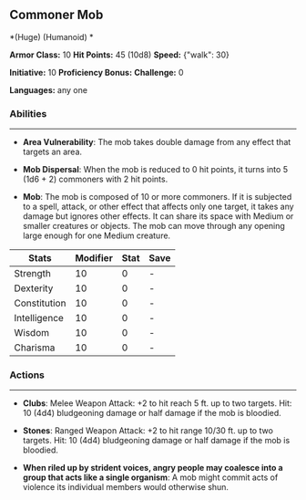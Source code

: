 ## Commoner Mob
*(Huge) (Humanoid) *

**Armor Class:** 10
**Hit Points:** 45 (10d8)
**Speed:** {"walk": 30}

**Initiative:** 10
**Proficiency Bonus:**
**Challenge:** 0

**Languages:** any one

### Abilities
 --- 
- **Area Vulnerability**: The mob takes double damage from any effect that targets an area.

- **Mob Dispersal**: When the mob is reduced to 0 hit points, it turns into 5 (1d6 + 2) commoners with 2 hit points.

- **Mob**: The mob is composed of 10 or more commoners. If it is subjected to a spell, attack, or other effect that affects only one target, it takes any damage but ignores other effects. It can share its space with Medium or smaller creatures or objects. The mob can move through any opening large enough for one Medium creature.



| Stats | Modifier | Stat | Save
| ---- | ---- | ---- | ---- |
| Strength | 10 | 0 | - |
| Dexterity | 10 | 0 | - |
| Constitution | 10 | 0 | - |
| Intelligence | 10 | 0 | - |
| Wisdom | 10 | 0 | - |
| Charisma | 10 | 0 | - |

### Actions
 --- 
- **Clubs**: Melee Weapon Attack: +2 to hit  reach 5 ft.  up to two targets. Hit: 10 (4d4) bludgeoning damage  or half damage if the mob is bloodied.

- **Stones**: Ranged Weapon Attack: +2 to hit  range 10/30 ft.  up to two targets. Hit: 10 (4d4) bludgeoning damage  or half damage if the mob is bloodied.

- **When riled up by strident voices, angry people may coalesce into a group that acts like a single organism**: A mob might commit acts of violence its individual members would otherwise shun.

